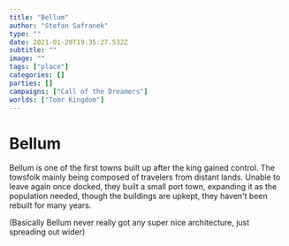 ```yaml
---
title: "Bellum"
author: "Stefan Safranek"
type: ""
date: 2021-01-20T19:35:27.532Z
subtitle: ""
image: ""
tags: ["place"]
categories: []
parties: []
campaigns: ["Call of the Dreamers"]
worlds: ["Tomr Kingdom"]
---
```


# Bellum

Bellum is one of the first towns built up after the king gained control. The towsfolk mainly being composed of travelers from distant lands. Unable to leave again once docked, they built a small port town, expanding it as the population needed, though the buildings are upkept, they haven't been rebuilt for many years.

(Basically Bellum never really got any super nice architecture, just spreading out wider)
